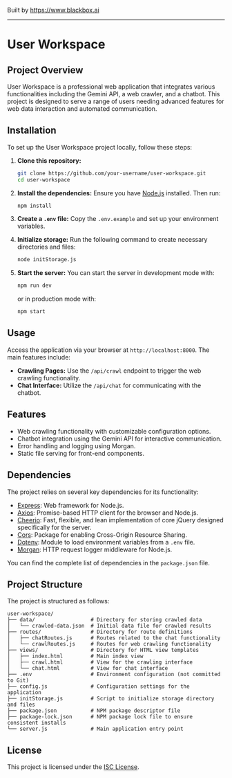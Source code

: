 
Built by https://www.blackbox.ai

---

# User Workspace

## Project Overview

User Workspace is a professional web application that integrates various functionalities including the Gemini API, a web crawler, and a chatbot. This project is designed to serve a range of users needing advanced features for web data interaction and automated communication.

## Installation

To set up the User Workspace project locally, follow these steps:

1. **Clone this repository:**
   ```bash
   git clone https://github.com/your-username/user-workspace.git
   cd user-workspace
   ```

2. **Install the dependencies:**
   Ensure you have [Node.js](https://nodejs.org/) installed. Then run:
   ```bash
   npm install
   ```

3. **Create a `.env` file:**
   Copy the `.env.example` and set up your environment variables.

4. **Initialize storage:**
   Run the following command to create necessary directories and files:
   ```bash
   node initStorage.js
   ```

5. **Start the server:**
   You can start the server in development mode with:
   ```bash
   npm run dev
   ```
   or in production mode with:
   ```bash
   npm start
   ```

## Usage

Access the application via your browser at `http://localhost:8000`. The main features include:

- **Crawling Pages:** Use the `/api/crawl` endpoint to trigger the web crawling functionality.
- **Chat Interface:** Utilize the `/api/chat` for communicating with the chatbot.

## Features

- Web crawling functionality with customizable configuration options.
- Chatbot integration using the Gemini API for interactive communication.
- Error handling and logging using Morgan.
- Static file serving for front-end components.

## Dependencies

The project relies on several key dependencies for its functionality:

- [Express](https://expressjs.com/): Web framework for Node.js.
- [Axios](https://axios-http.com/): Promise-based HTTP client for the browser and Node.js.
- [Cheerio](https://cheerio.js.org/): Fast, flexible, and lean implementation of core jQuery designed specifically for the server.
- [Cors](https://www.npmjs.com/package/cors): Package for enabling Cross-Origin Resource Sharing.
- [Dotenv](https://www.npmjs.com/package/dotenv): Module to load environment variables from a `.env` file.
- [Morgan](https://github.com/expressjs/morgan): HTTP request logger middleware for Node.js.

You can find the complete list of dependencies in the `package.json` file.

## Project Structure

The project is structured as follows:

```
user-workspace/
├── data/                  # Directory for storing crawled data
│   └── crawled-data.json  # Initial data file for crawled results
├── routes/                # Directory for route definitions
│   ├── chatRoutes.js      # Routes related to the chat functionality
│   └── crawlRoutes.js     # Routes for web crawling functionality
├── views/                 # Directory for HTML view templates
│   ├── index.html         # Main index view 
│   ├── crawl.html         # View for the crawling interface 
│   └── chat.html          # View for chat interface
├── .env                   # Environment configuration (not committed to Git)
├── config.js              # Configuration settings for the application
├── initStorage.js         # Script to initialize storage directory and files
├── package.json           # NPM package descriptor file
├── package-lock.json      # NPM package lock file to ensure consistent installs
└── server.js              # Main application entry point
```

## License

This project is licensed under the [ISC License](LICENSE).
